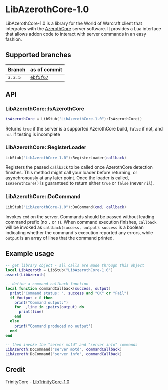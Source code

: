 # LibAzerothCore-1.0

LibAzerothCore-1.0 is a library for the World of Warcraft client that integrates with the [AzerothCore](https://github.com/AzerothCore/azerothcore-wotlk/) server software.
It provides a Lua interface that allows addon code to interact with server commands in an easy fashion.

## Supported branches
| Branch  | as of commit                                                                                                  |
| ------- | ------------------------------------------------------------------------------------------------------------- |
| `3.3.5` | [`ebf5f67`](https://github.com/azerothcore/azerothcore-wotlk/commit/ebf5f6710a0de5efa3067d3b58491ef8d25b8ae8) |

## API
### LibAzerothCore::IsAzerothCore
```lua
isAzerothCore = LibStub("LibAzerothCore-1.0"):IsAzerothCore()
```
Returns `true` if the server is a supported AzerothCore build, `false` if not, and `nil` if testing is incomplete

### LibAzerothCore::RegisterLoader
```lua
LibStub("LibAzerothCore-1.0"):RegisterLoader(callback)
```
Registers the passed `callback` to be called once AzerothCore detection finishes. This method might call your loader before returning, or asynchronously at any later point. Once the loader is called, `IsAzerothCore()` is guaranteed to return either `true` or `false` (never `nil`).

### LibAzerothCore::DoCommand
```lua
LibStub("LibAzerothCore-1.0"):DoCommand(cmd, callback)
```
Invokes `cmd` on the server. Commands should be passed without leading command prefix (no `.` or `!`).
When command execution finishes, `callback` will be invoked as `callback(success, output)`. `success` is a boolean indicating whether the command's execution reported any errors, while `output` is an array of lines that the command printed.

## Example usage

```lua
-- get library object - all calls are made through this object
local LibAzeroth = LibStub("LibAzerothCore-1.0")
assert(LibAzeroth)

-- define a command callback function
local function commandCallback(success, output)
  print("Command status: ", success and "OK" or "Fail")
  if #output > 0 then
    print("Command output:")
    for _,line in ipairs(output) do
      print(line)
    end
  else
    print("Command produced no output")
  end
end
  
-- then invoke the "server motd" and "server info" commands
LibAzeroth:DoCommand("server motd", commandCallback)
LibAzeroth:DoCommand("server info", commandCallback)
```

## Credit

TrinityCore - [LibTrinityCore-1.0](https://github.com/TrinityCore/LibTrinityCore-1.0)
